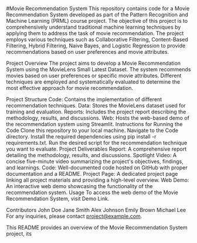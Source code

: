 #Movie Recommendation System
This repository contains code for a Movie Recommendation System developed as part of the Pattern Recognition and Machine Learning (PRML) course project. The objective of this project is to comprehensively understand traditional machine learning techniques by applying them to address the task of movie recommendation. The project employs various techniques such as Collaborative Filtering, Content-Based Filtering, Hybrid Filtering, Naive Bayes, and Logistic Regression to provide recommendations based on user preferences and movie attributes.

Project Overview
The project aims to develop a Movie Recommendation System using the MovieLens Small Latest Dataset. The system recommends movies based on user preferences or specific movie attributes. Different techniques are employed and systematically evaluated to determine the most effective approach for movie recommendation.

Project Structure
Code: Contains the implementation of different recommendation techniques.
Data: Stores the MovieLens dataset used for training and evaluation.
Reports: Includes the project report describing the methodology, results, and discussions.
Web: Hosts the web-based demo of the recommendation system using Streamlit.
Instructions for Running the Code
Clone this repository to your local machine.
Navigate to the Code directory.
Install the required dependencies using pip install -r requirements.txt.
Run the desired script for the recommendation technique you want to evaluate.
Project Deliverables
Report: A comprehensive report detailing the methodology, results, and discussions.
Spotlight Video: A concise five-minute video summarizing the project's objectives, findings, and learnings.
Code: Well-documented code hosted on GitHub with proper documentation and a README.
Project Page: A dedicated project page linking all project materials and providing a high-level overview.
Web Demo: An interactive web demo showcasing the functionality of the recommendation system.
Usage
To access the web demo of the Movie Recommendation System, visit Demo Link.

Contributors
John Doe
Jane Smith
Alex Johnson
Emily Brown
Michael Lee
For any inquiries, please contact project@example.com.

This README provides an overview of the Movie Recommendation System project, its 
